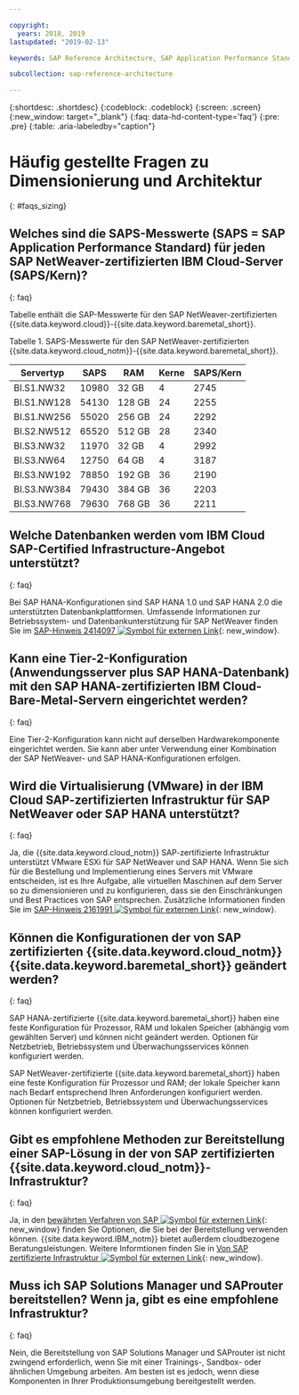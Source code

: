 ```yaml
---

copyright:
  years: 2018, 2019
lastupdated: "2019-02-13"

keywords: SAP Reference Architecture, SAP Application Performance Standard, SAPS, application servers, database, SAProuter

subcollection: sap-reference-architecture

---
```


{:shortdesc: .shortdesc}
{:codeblock: .codeblock}
{:screen: .screen}
{:new_window: target="_blank"}
{:faq: data-hd-content-type='faq'}
{:pre: .pre}
{:table: .aria-labeledby="caption"}

# Häufig gestellte Fragen zu Dimensionierung und Architektur
{: #faqs_sizing}

## Welches sind die SAPS-Messwerte (SAPS = SAP Application Performance Standard) für jeden SAP NetWeaver-zertifizierten IBM Cloud-Server (SAPS/Kern)?
{: faq}

Tabelle enthält die SAP-Messwerte für den SAP NetWeaver-zertifizierten {{site.data.keyword.cloud}}-{{site.data.keyword.baremetal_short}}.

Tabelle 1. SAPS-Messwerte für den SAP NetWeaver-zertifizierten {{site.data.keyword.cloud_notm}}-{{site.data.keyword.baremetal_short}}.

| **Servertyp** | **SAPS** | **RAM** | **Kerne** | **SAPS/Kern** |
| --- | --- | --- | --- | --- |
| BI.S1.NW32 | 10980 | 32 GB | 4 | 2745 |
| BI.S1.NW128 | 54130 | 128 GB | 24 | 2255 |
| BI.S1.NW256 | 55020 | 256 GB | 24 | 2292 |
| BI.S2.NW512 | 65520 | 512 GB | 28 | 2340 |
| BI.S3.NW32 | 11970 | 32 GB | 4 | 2992 |
| BI.S3.NW64 | 12750 | 64 GB | 4 | 3187 |
| BI.S3.NW192 | 78850 | 192 GB | 36 | 2190 |
| BI.S3.NW384 | 79430 | 384 GB | 36 | 2203 |
| BI.S3.NW768 | 79630 | 768 GB | 36 | 2211 |

## Welche Datenbanken werden vom IBM Cloud SAP-Certified Infrastructure-Angebot unterstützt?
{: faq}

Bei SAP HANA-Konfigurationen sind SAP HANA 1.0 und SAP HANA 2.0 die unterstützten Datenbankplattformen. Umfassende Informationen zur Betriebssystem- und Datenbankunterstützung für SAP NetWeaver finden Sie im [SAP-Hinweis 2414097 ![Symbol für externen Link](../../icons/launch-glyph.svg "Symbol für externen Link")](https://launchpad.support.sap.com/#/notes/2414097){: new_window}.

## Kann eine Tier-2-Konfiguration (Anwendungsserver plus SAP HANA-Datenbank) mit den SAP HANA-zertifizierten IBM Cloud-Bare-Metal-Servern eingerichtet werden?
{: faq}

Eine Tier-2-Konfiguration kann nicht auf derselben Hardwarekomponente eingerichtet werden. Sie kann aber unter Verwendung einer Kombination der SAP NetWeaver- und SAP HANA-Konfigurationen erfolgen.

## Wird die Virtualisierung (VMware) in der IBM Cloud SAP-zertifizierten Infrastruktur für SAP NetWeaver oder SAP HANA unterstützt?
{: faq}

Ja, die {{site.data.keyword.cloud_notm}} SAP-zertifizierte Infrastruktur unterstützt VMware ESXi für SAP NetWeaver und SAP HANA. Wenn Sie sich für die Bestellung und Implementierung eines Servers mit VMware entscheiden, ist es Ihre Aufgabe, alle virtuellen Maschinen auf dem Server so zu dimensionieren und zu konfigurieren, dass sie den Einschränkungen und Best Practices von SAP entsprechen. Zusätzliche Informationen finden Sie im [SAP-Hinweis 2161991 ![Symbol für externen Link](../../icons/launch-glyph.svg "Symbol für externen Link")](https://launchpad.support.sap.com/#/notes/2161991){: new_window}.

## Können die Konfigurationen der von SAP zertifizierten {{site.data.keyword.cloud_notm}} {{site.data.keyword.baremetal_short}} geändert werden?
{: faq}

SAP HANA-zertifizierte {{site.data.keyword.baremetal_short}} haben eine feste Konfiguration für Prozessor, RAM und lokalen Speicher (abhängig vom gewählten Server) und können nicht geändert werden. Optionen für Netzbetrieb, Betriebssystem und Überwachungsservices können konfiguriert werden.

SAP NetWeaver-zertifizierte {{site.data.keyword.baremetal_short}} haben eine feste Konfiguration für Prozessor und RAM; der lokale Speicher kann nach Bedarf entsprechend Ihren Anforderungen konfiguriert werden. Optionen für Netzbetrieb, Betriebssystem und Überwachungsservices können konfiguriert werden.

## Gibt es empfohlene Methoden zur Bereitstellung einer SAP-Lösung in der von SAP zertifizierten {{site.data.keyword.cloud_notm}}-Infrastruktur?
{: faq}

Ja, in den [bewährten Verfahren von SAP ![Symbol für externen Link](../../icons/launch-glyph.svg "Symbol für externen Link")](https://help.sap.com/viewer/p/SAP_Best_Practices){: new_window} finden Sie Optionen, die Sie bei der Bereitstellung verwenden können. {{site.data.keyword.IBM_notm}} bietet außerdem cloudbezogene Beratungsleistungen. Weitere Informtionen finden Sie in [Von SAP zertifizierte Infrastruktur ![Symbol für externen Link](../../icons/launch-glyph.svg "Symbol für externen Link")](https://www.ibm.com/cloud/sap/certified-infrastructure){: new_window}.

## Muss ich SAP Solutions Manager und SAProuter bereitstellen? Wenn ja, gibt es eine empfohlene Infrastruktur?
{: faq}

Nein, die Bereitstellung von SAP Solutions Manager und SAProuter ist nicht zwingend erforderlich, wenn Sie mit einer Trainings-, Sandbox- oder ähnlichen Umgebung arbeiten. Am besten ist es jedoch, wenn diese Komponenten in Ihrer Produktionsumgebung bereitgestellt werden.
